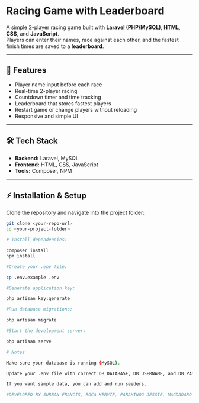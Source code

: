 # Racing Game with Leaderboard

A simple 2-player racing game built with **Laravel (PHP/MySQL)**, **HTML**, **CSS**, and **JavaScript**.  
Players can enter their names, race against each other, and the fastest finish times are saved to a **leaderboard**.

---

## 🚀 Features
- Player name input before each race  
- Real-time 2-player racing  
- Countdown timer and time tracking  
- Leaderboard that stores fastest players  
- Restart game or change players without reloading  
- Responsive and simple UI  

---

## 🛠️ Tech Stack
- **Backend:** Laravel, MySQL  
- **Frontend:** HTML, CSS, JavaScript  
- **Tools:** Composer, NPM  

---

## ⚡ Installation & Setup

Clone the repository and navigate into the project folder:

```bash
git clone <your-repo-url>
cd <your-project-folder>

# Install dependencies:

composer install
npm install

#Create your .env file:

cp .env.example .env

#Generate application key:

php artisan key:generate

#Run database migrations:

php artisan migrate

#Start the development server:

php artisan serve

# Notes

Make sure your database is running (MySQL).

Update your .env file with correct DB_DATABASE, DB_USERNAME, and DB_PASSWORD.

If you want sample data, you can add and run seeders.

#DEVELOPED BY SURBAN FRANCIS, ROCA KERVIE, PARAHINOG JESSIE, MAGDADARO PAULKIE, SAYSON CARLA JENN